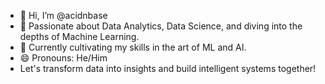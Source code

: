 - 👋 Hi, I’m @acidnbase
- 👀 Passionate about Data Analytics, Data Science, and diving into the depths of Machine Learning.
- 🌱 Currently cultivating my skills in the art of ML and AI.
- 😄 Pronouns: He/Him
-    Let's transform data into insights and build intelligent systems together!


<!---
acidnbase/acidnbase is a ✨ special ✨ repository because its `README.md` (this file) appears on your GitHub profile.
You can click the Preview link to take a look at your changes.
--->
